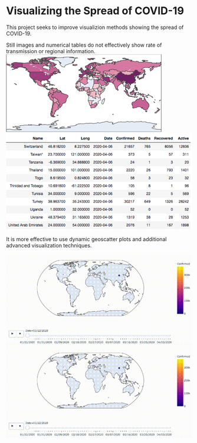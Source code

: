 # Visualizing the Spread of COVID-19
This project seeks to improve visualizion methods showing the spread of COVID-19. 

Still images and numerical tables do not effectively show rate of transmission or regional information.
![alt text](Screenshot1.png)
![alt text](Screenshot2.png)

It is more effective to use dynamic geoscatter plots and additional advanced visualization techniques.

![alt text](covid_cases_heatmap.gif)
![alt text](covid_cases_heatmap.gif)
